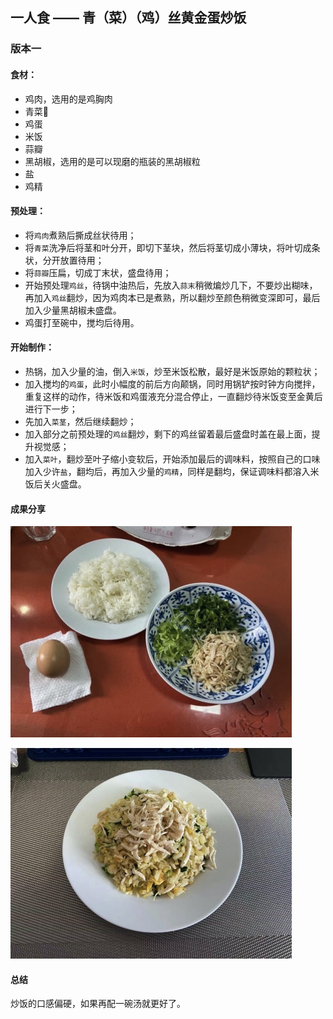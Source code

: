 ## 一人食 —— 青（菜）（鸡）丝黄金蛋炒饭

### 版本一

#### 食材：
- 鸡肉，选用的是鸡胸肉
- 青菜🥬
- 鸡蛋
- 米饭
- 蒜瓣
- 黑胡椒，选用的是可以现磨的瓶装的黑胡椒粒
- 盐
- 鸡精


#### 预处理：
- 将`鸡肉`煮熟后撕成丝状待用；
- 将`青菜`洗净后将茎和叶分开，即切下茎块，然后将茎切成小薄块，将叶切成条状，分开放置待用；
- 将`蒜瓣`压扁，切成丁末状，盛盘待用；
- 开始预处理`鸡丝`，待锅中油热后，先放入`蒜末`稍微煸炒几下，不要炒出糊味，再加入`鸡丝`翻炒，因为鸡肉本已是煮熟，所以翻炒至颜色稍微变深即可，最后加入少量黑胡椒未盛盘。
- 鸡蛋打至碗中，搅均后待用。

#### 开始制作：
- 热锅，加入少量的油，倒入`米饭`，炒至米饭松散，最好是米饭原始的颗粒状；
- 加入搅均的`鸡蛋`，此时小幅度的前后方向颠锅，同时用锅铲按时钟方向搅拌，重复这样的动作，待米饭和鸡蛋液充分混合停止，一直翻炒待米饭变至金黄后进行下一步；
- 先加入`菜茎`，然后继续翻炒；
- 加入部分之前预处理的`鸡丝`翻炒，剩下的鸡丝留着最后盛盘时盖在最上面，提升视觉感；
- 加入`菜叶`，翻炒至叶子缩小变软后，开始添加最后的调味料，按照自己的口味加入少许`盐`，翻均后，再加入少量的`鸡精`，同样是翻均，保证调味料都溶入米饭后关火盛盘。

#### 成果分享

![Before](./assets/01_before.jpg)

![After](./assets/01_after.jpg)

#### 总结
炒饭的口感偏硬，如果再配一碗汤就更好了。

